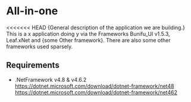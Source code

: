 # All-in-one
<<<<<<< HEAD
{General description of the application we are building.}
This is a x application doing y via the Frameworks Bunifu_UI v1.5.3, Leaf.xNet and {some Other framework}. There are also some other frameworks used sparsely.

Requirements
---
* .NetFramework v4.8 & v4.6.2
    https://dotnet.microsoft.com/download/dotnet-framework/net48
    https://dotnet.microsoft.com/download/dotnet-framework/net462